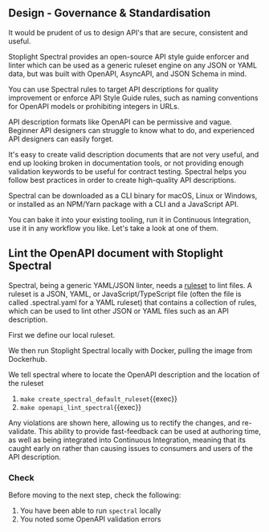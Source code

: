 ## Design - Governance & Standardisation

It would be prudent of us to design API's that are secure, consistent and useful.

Stoplight Spectral provides an open-source API style guide enforcer and linter which can be used as a generic ruleset engine on any JSON or YAML data, but was built with OpenAPI, AsyncAPI, and JSON Schema in mind.

You can use Spectral rules to target API descriptions for quality improvement or enforce API Style Guide rules, such as naming conventions for OpenAPI models or prohibiting integers in URLs.

API description formats like OpenAPI can be permissive and vague. Beginner API designers can struggle to know what to do, and experienced API designers can easily forget.

It's easy to create valid description documents that are not very useful, and end up looking broken in documentation tools, or not providing enough validation keywords to be useful for contract testing. Spectral helps you follow best practices in order to create high-quality API descriptions.

Spectral can be downloaded as a CLI binary for macOS, Linux or Windows, or installed as an NPM/Yarn package with a CLI and a JavaScript API.

You can bake it into your existing tooling, run it in Continuous Integration, use it in any workflow you like. Let's take a look at one of them.

## Lint the OpenAPI document with Stoplight Spectral

Spectral, being a generic YAML/JSON linter, needs a [ruleset](https://github.com/stoplightio/spectral?tab=readme-ov-file#1-create-a-local-ruleset) to lint files. A ruleset is a JSON, YAML, or JavaScript/TypeScript file (often the file is called .spectral.yaml for a YAML ruleset) that contains a collection of rules, which can be used to lint other JSON or YAML files such as an API description.

First we define our local ruleset.

We then run Stoplight Spectral locally with Docker, pulling the image from Dockerhub.

We tell spectral where to locate the OpenAPI description and the location of the ruleset

1. `make create_spectral_default_ruleset`{{exec}}
2. `make openapi_lint_spectral`{{exec}}

Any violations are shown here, allowing us to rectify the changes, and re-validate. This ability to provide fast-feedback can be used at authoring time, as well as being integrated into Continuous Integration, meaning that its caught early on rather than causing issues to consumers and users of the API description.

### Check

Before moving to the next step, check the following:

1. You have been able to run `spectral` locally
2. You noted some OpenAPI validation errors
